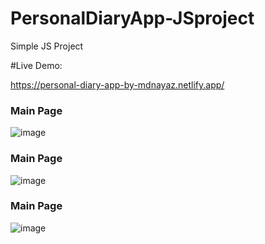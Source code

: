 # PersonalDiaryApp-JSproject
Simple JS Project

#Live Demo:

https://personal-diary-app-by-mdnayaz.netlify.app/

<h3>Main Page</h3>


![image](https://user-images.githubusercontent.com/64147100/129158153-fc7dbe05-c099-44b7-ace5-fb2c3b499579.png)

<h3>Main Page</h3>

![image](https://user-images.githubusercontent.com/64147100/129158309-5be8f611-5ac3-4582-8fb8-00721b2caf9a.png)


<h3>Main Page</h3>

![image](https://user-images.githubusercontent.com/64147100/129158403-ecc16a06-836e-4eb9-ad79-22b6a9473c67.png)


